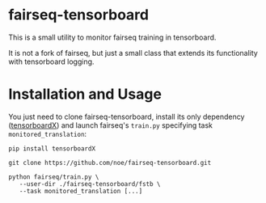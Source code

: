 # fairseq-tensorboard

This is a small utility to monitor fairseq training in tensorboard.

It is not a fork of fairseq, but just a small class that extends its
functionality with tensorboard logging.

# Installation and Usage

You just need to clone fairseq-tensorboard, install its only dependency
([tensorboardX](https://github.com/lanpa/tensorboardX)) and launch
fairseq's `train.py` specifying task `monitored_translation`:

```
pip install tensorboardX

git clone https://github.com/noe/fairseq-tensorboard.git

python fairseq/train.py \
   --user-dir ./fairseq-tensorboard/fstb \
   --task monitored_translation [...]
```
